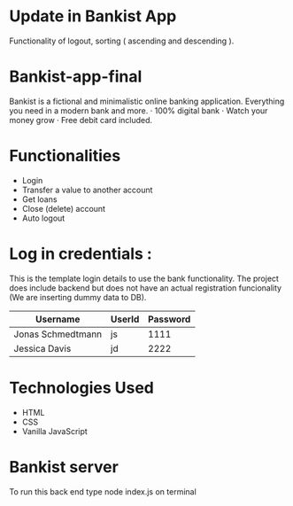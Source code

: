 # Update in Bankist App
Functionality of logout, sorting ( ascending and descending ).

# Bankist-app-final
Bankist is a fictional and minimalistic online banking application.
Everything you need in a modern bank and more. · 100% digital bank · Watch your money grow · Free debit card included.


# Functionalities
* Login
* Transfer a value to another account
* Get loans
* Close (delete) account
* Auto logout

# Log in credentials :

This is the template login details to use the bank functionality. The project does include backend but does not have an actual registration funcionality (We are inserting dummy data to DB).

| Username | UserId | Password |
|----------|----------|----------|
| Jonas Schmedtmann| js| 1111|
| Jessica Davis| jd| 2222|

# Technologies Used
* HTML
* CSS
* Vanilla JavaScript

# Bankist server
To run this back end type node index.js on terminal


